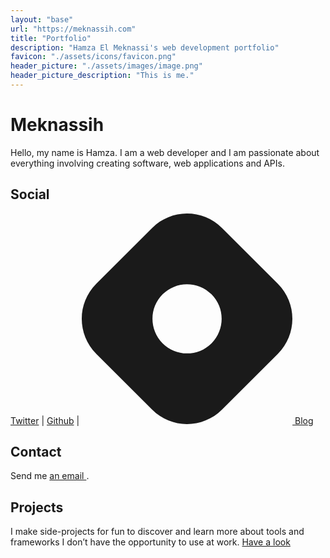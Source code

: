 ```yaml
---
layout: "base"
url: "https://meknassih.com"
title: "Portfolio"
description: "Hamza El Meknassi's web development portfolio"
favicon: "./assets/icons/favicon.png"
header_picture: "./assets/images/image.png"
header_picture_description: "This is me."
---
```

# Meknassih

Hello, my name is Hamza. I am a web developer and I am passionate about everything involving creating software, web applications and APIs.

## Social
[<i class="bi-twitter"></i> Twitter](https://twitter.com/MeknassiPro) | [<i class="bi-github"></i> Github](https://github.com/Meknassih) | [<i>
    <svg class="hashnode-icon" width="337" height="337" viewBox="0 0 337 337" fill="none">
    <path fill-rule="evenodd" clip-rule="evenodd" d="M23.155 112.598c-30.873 30.874-30.873 80.93 0 111.804l89.443 89.443c30.874 30.873 80.93 30.873 111.804 0l89.443-89.443c30.873-30.874 30.873-80.93 0-111.804l-89.443-89.443c-30.874-30.873-80.93-30.873-111.804 0l-89.443 89.443zm184.476 95.033c21.612-21.611 21.612-56.651 0-78.262-21.611-21.612-56.651-21.612-78.262 0-21.612 21.611-21.612 56.651 0 78.262 21.611 21.612 56.651 21.612 78.262 0z" fill="currentColor"/>
    </svg>
</i> Blog](https://blog.meknassih.com)

## Contact
Send me <a href="mailto:hamza@elmeknassi.fr?subject=Request from meknassih.com">an email <i class="bi bi-box-arrow-up-right"></i></a>.

## Projects
I make side-projects for fun to discover and learn more about tools and frameworks I don’t have the opportunity to use at work. [Have a look <i class="bi-arrow-right"></i> ](/projects)